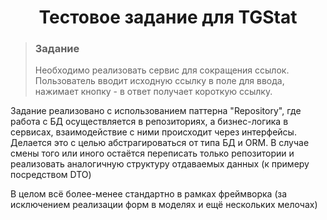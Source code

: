 <h1 align="center">Тестовое задание для TGStat</h1>

><h3>Задание</h3>
>Необходимо реализовать сервис для сокращения ссылок. Пользователь вводит исходную ссылку в поле для ввода, нажимает кнопку -
> в ответ получает короткую ссылку.
 
<p>
    Задание реализовано с использованием паттерна "Repository", где работа с БД осуществляется в репозиториях, а бизнес-логика 
    в сервисах, взаимодействие с ними происходит через интерфейсы. Делается это с целью абстрагироваться от типа БД и ORM. 
    В случае смены того или иного остаётся переписать только репозитории и реализовать аналогичную структуру отдаваемых 
    данных (к примеру посредством DTO)
</p>
<p>
    В целом всё более-менее стандартно в рамках фреймворка (за исключением реализации форм в моделях и ещё нескольких мелочах)
</p>
